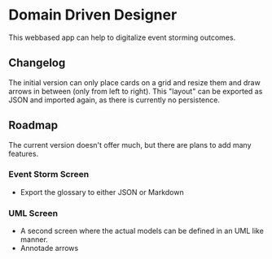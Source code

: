 # Domain Driven Designer

This webbased app can help to digitalize event storming outcomes. 

## Changelog
The initial version can only place cards on a grid and resize them and draw arrows in between (only from left to right).
This "layout" can be exported as JSON and imported again, as there is currently no persistence.

## Roadmap
The current version doesn't offer much, but there are plans to add many features.

### Event Storm Screen
- Export the glossary to either JSON or Markdown

### UML Screen
- A second screen where the actual models can be defined in an UML like manner.
- Annotade arrows
